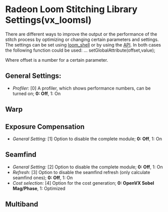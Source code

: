 ﻿# Radeon Loom Stitching Library Settings(vx_loomsl)
 There are different ways to improve the output or the performance of the stitch process by optimizing or changing certain parameters and settings.
 The settings can be set using [loom_shell](../../utils/loom_shell/README.md) or by using the [API](../README.md).
 In both cases the following function could be used:
 ...
 setGlobalAttribute(offset,value);
 
 Where offset is a number for a certain parameter.
 
 ## General Settings:
 
 * *Profiler:* [0] A profiler, which shows performance numbers, can be turned on; **0: Off**, 1: On



 
 
 ## Warp
 
 ## Exposure Compensation
 * *General Setting:* [1] Option to disable the complete module; **0: Off**, 1: On
 
 ## Seamfind
  * *General Setting:* [2] Option to disable the complete module; **0: Off**, 1: On
  * *Refresh:* [3] Option to disable the seamfind refresh (only calculate seamfind ones); **0: Off**, 1: On
  * *Cost selection:* [4] Option for the cost generation; **0: OpenVX Sobel Mag/Phase**, 1: Optimized
 
 ## Multiband
 
 
